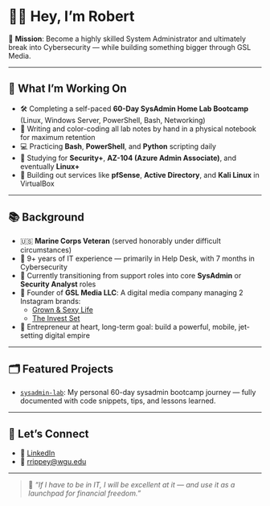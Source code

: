 # 👋🏽 Hey, I’m Robert

🎯 **Mission**: Become a highly skilled System Administrator and ultimately break into Cybersecurity — while building something bigger through GSL Media.

---

## 🔧 What I’m Working On

- 🛠️ Completing a self-paced **60-Day SysAdmin Home Lab Bootcamp** (Linux, Windows Server, PowerShell, Bash, Networking)
- 📒 Writing and color-coding all lab notes by hand in a physical notebook for maximum retention
- 💻 Practicing **Bash**, **PowerShell**, and **Python** scripting daily
- 🔐 Studying for **Security+**, **AZ-104 (Azure Admin Associate)**, and eventually **Linux+**
- 🧱 Building out services like **pfSense**, **Active Directory**, and **Kali Linux** in VirtualBox

---

## 📚 Background

- 🇺🇸 **Marine Corps Veteran** (served honorably under difficult circumstances)
- 🧠 9+ years of IT experience — primarily in Help Desk, with 7 months in Cybersecurity
- 💼 Currently transitioning from support roles into core **SysAdmin** or **Security Analyst** roles
- 🚀 Founder of **GSL Media LLC**: A digital media company managing 2 Instagram brands:
  - [Grown & Sexy Life](https://tr.ee/SiohJ4FmA9)
  - [The Invest Set](https://tr.ee/RkfH7ZXCVi)
- 🧱 Entrepreneur at heart, long-term goal: build a powerful, mobile, jet-setting digital empire

---

## 🗂️ Featured Projects

- [`sysadmin-lab`](https://github.com/robertrippey/sysadmin-lab): My personal 60-day sysadmin bootcamp journey — fully documented with code snippets, tips, and lessons learned.

---

## 🤝 Let’s Connect

- 💼 [LinkedIn](https://www.linkedin.com/in/robertrippey/)
- 📧 rrippey@wgu.edu

---

> 📌 *“If I have to be in IT, I will be excellent at it — and use it as a launchpad for financial freedom.”*
